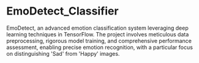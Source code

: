 # EmoDetect_Classifier
EmoDetect, an advanced emotion classification system leveraging deep learning techniques in TensorFlow. The project involves meticulous data preprocessing, rigorous model training, and comprehensive performance assessment, enabling precise emotion recognition, with a particular focus on distinguishing 'Sad' from 'Happy' images.
